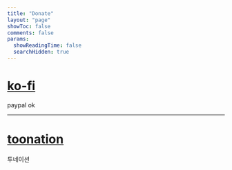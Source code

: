 ```yaml
---
title: "Donate"
layout: "page"
showToc: false
comments: false
params:
  showReadingTime: false
  searchHidden: true
---
```


# [ko-fi](https://ko-fi.com/aeong)
paypal ok

---

# [toonation](https://toon.at/donate/nyan)
투네이션
